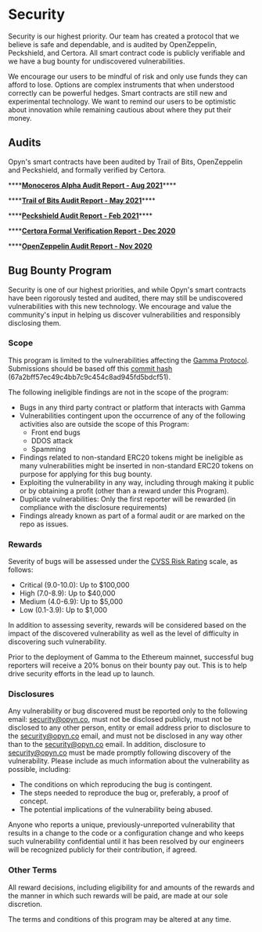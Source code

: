 # Security

Security is our highest priority. Our team has created a protocol that we believe is safe and dependable, and is audited by OpenZeppelin, Peckshield, and Certora. All smart contract code is publicly verifiable and we have a bug bounty for undiscovered vulnerabilities. 

We encourage our users to be mindful of risk and only use funds they can afford to lose. Options are complex instruments that when understood correctly can be powerful hedges. Smart contracts are still new and experimental technology. We want to remind our users to be optimistic about innovation while remaining cautious about where they put their money. 

## Audits

Opyn's smart contracts have been audited by Trail of Bits, OpenZeppelin and Peckshield, and formally verified by Certora. 

\*\*\*\*[**Monoceros Alpha Audit Report - Aug 2021**](https://github.com/monoceros-alpha/review-opyn-gamma-2021-08)\*\*\*\*

\*\*\*\*[**Trail of Bits Audit Report - May 2021**](https://github.com/trailofbits/publications/blob/master/reviews/Opyn-Gamma-Protocol.pdf)\*\*\*\*

\*\*\*\*[**Peckshield Audit Report - Feb 2021**](https://github.com/peckshield/publications/blob/master/audit_reports/peckshield-audit-report-Opyn-v1.0.pdf)\*\*\*\*

\*\*\*\*[**Certora Formal Verification Report - Dec 2020**](https://www.certora.com/pubs/OpynGammaDec2020.pdf)

\*\*\*\*[**OpenZeppelin Audit Report - Nov 2020**](https://blog.openzeppelin.com/opyn-gamma-protocol-audit/)

## Bug Bounty Program

Security is one of our highest priorities, and while Opyn's smart contracts have been rigorously tested and audited, there may still be undiscovered vulnerabilities with this new technology. We encourage and value the community's input in helping us discover vulnerabilities and responsibly disclosing them.

### **Scope**

This program is limited to the vulnerabilities affecting the [Gamma Protocol](https://github.com/opynfinance/GammaProtocol/tree/master/contracts). Submissions should be based off this [commit hash ](https://github.com/opynfinance/GammaProtocol/releases/tag/v2.0.0)\(67a2bff57ec49c4bb7c9c454c8ad945fd5bdcf51\). 

The following ineligible findings are not in the scope of the program:

* Bugs in any third party contract or platform that interacts with Gamma
* Vulnerabilities contingent upon the occurrence of any of the following activities also are outside the scope of this Program:
  * Front end bugs
  * DDOS attack
  * Spamming
* Findings related to non-standard ERC20 tokens might be ineligible as many vulnerabilities might be inserted in non-standard ERC20 tokens on purpose for applying for this bug bounty.
* Exploiting the vulnerability in any way, including through making it public or by obtaining a profit \(other than a reward under this Program\).
* Duplicate vulnerabilities: Only the first reporter will be rewarded \(in compliance with the disclosure requirements\)
* Findings already known as part of a formal audit or are marked on the repo as issues.

### **Rewards**‌

Severity of bugs will be assessed under the [CVSS Risk Rating](https://www.first.org/cvss/calculator/3.0) scale, as follows:‌

* Critical \(9.0-10.0\): Up to $100,000
* High \(7.0-8.9\): Up to $40,000
* Medium \(4.0-6.9\): Up to $5,000
* Low \(0.1-3.9\): Up to $1,000

In addition to assessing severity, rewards will be considered based on the impact of the discovered vulnerability as well as the level of difficulty in discovering such vulnerability.

Prior to the deployment of Gamma to the Ethereum mainnet, successful bug reporters will receive a 20% bonus on their bounty pay out. This is to help drive security efforts in the lead up to launch.

### **Disclosures**

Any vulnerability or bug discovered must be reported only to the following email: [security@opyn.co](mailto:security@opyn.co), must not be disclosed publicly, must not be disclosed to any other person, entity or email address prior to disclosure to the [security@opyn.co](mailto:security@opyn.co) email, and must not be disclosed in any way other than to the [security@opyn.co](mailto:security@opyn.co) email. In addition, disclosure to [security@opyn.co](mailto:security@opyn.co) must be made promptly following discovery of the vulnerability. Please include as much information about the vulnerability as possible, including:

* The conditions on which reproducing the bug is contingent.
* The steps needed to reproduce the bug or, preferably, a proof of concept.
* The potential implications of the vulnerability being abused.‌

Anyone who reports a unique, previously-unreported vulnerability that results in a change to the code or a configuration change and who keeps such vulnerability confidential until it has been resolved by our engineers will be recognized publicly for their contribution, if agreed.

### **Other Terms**

All reward decisions, including eligibility for and amounts of the rewards and the manner in which such rewards will be paid, are made at our sole discretion.

The terms and conditions of this program may be altered at any time.

